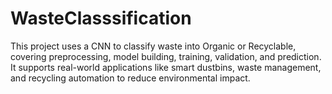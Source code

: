 # WasteClasssification
This project uses a CNN to classify waste into Organic or Recyclable, covering preprocessing, model building, training, validation, and prediction. It supports real-world applications like smart dustbins, waste management, and recycling automation to reduce environmental impact.
